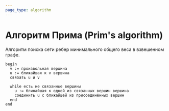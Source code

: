 ```yaml
---
page_type: algorithm
---
```

# Алгоритм Прима (Prim's algorithm)

Алгоритм поиска сети ребер минимального общего веса в взвешенном графе.

```
begin
  v := произвольная вершина
  u := ближайшая к v вершина
  связать u и v

  while есть не связанные вершины
    u := ближайшая к одной из связанных вершин вершина
    соединить u с ближайшей из присоединённых вершин
  end  
end
```
